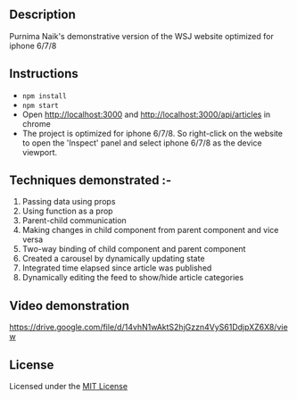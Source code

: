 ## Description
Purnima Naik's demonstrative version of the WSJ website optimized for iphone 6/7/8

## Instructions
- `npm install`
- `npm start`
- Open [http://localhost:3000](http://localhost:3000) and [http://localhost:3000/api/articles](http://localhost:3000/api/articles) in chrome
- The project is optimized for iphone 6/7/8. So right-click on the website to open the 'Inspect' panel and select iphone 6/7/8 as the device viewport.

## Techniques demonstrated :-
1.	Passing data using props
2.	Using function as a prop
3.	Parent-child communication
4.	Making changes in child component from parent component and vice versa
5.	Two-way binding of child component and parent component
6.	Created a carousel by dynamically updating state
7.	Integrated time elapsed since article was published
8.	Dynamically editing the feed to show/hide article categories

## Video demonstration
https://drive.google.com/file/d/14vhN1wAktS2hjGzzn4VyS61DdjpXZ6X8/view

## License
Licensed under the [MIT License](https://github.com/dowjones/react-tutorial/blob/master/LICENSE)
